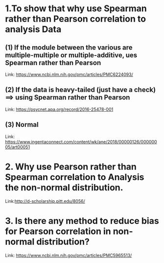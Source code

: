 # 1.To show that why use Spearman rather than Pearson correlation to analysis Data 
## (1) If the module between the various are multiple-multiple or multiple-additive, ues Spearman rather than Pearson
   Link: https://www.ncbi.nlm.nih.gov/pmc/articles/PMC6224093/
## (2) If the data is heavy-tailed (just have a check) ==> using Spearman rather than Pearson
   Link: https://psycnet.apa.org/record/2016-25478-001
## (3) Normal 
   Link: https://www.ingentaconnect.com/content/wk/ane/2018/00000126/00000005/art00051

# 2. Why use Pearson rather than Spearman correlation to Analysis the non-normal distribution.
 Link:http://d-scholarship.pitt.edu/8056/

# 3. Is there any method to reduce bias for Pearson correlation in non-normal distribution?
Link: https://www.ncbi.nlm.nih.gov/pmc/articles/PMC5965513/



